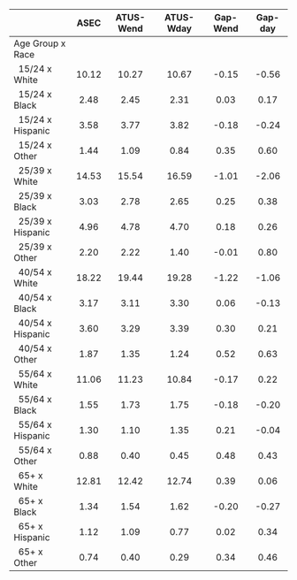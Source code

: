 
|                      |         ASEC |    ATUS-Wend |    ATUS-Wday |     Gap-Wend |      Gap-day |
| -------------------- | :----------: | :----------: | :----------: | :----------: | :----------: |
| Age Group x Race     |              |              |              |              |              |
| &nbsp;&nbsp;15/24 x White |        10.12 |        10.27 |        10.67 |        -0.15 |        -0.56 |
| &nbsp;&nbsp;15/24 x Black |         2.48 |         2.45 |         2.31 |         0.03 |         0.17 |
| &nbsp;&nbsp;15/24 x Hispanic |         3.58 |         3.77 |         3.82 |        -0.18 |        -0.24 |
| &nbsp;&nbsp;15/24 x Other |         1.44 |         1.09 |         0.84 |         0.35 |         0.60 |
| &nbsp;&nbsp;25/39 x White |        14.53 |        15.54 |        16.59 |        -1.01 |        -2.06 |
| &nbsp;&nbsp;25/39 x Black |         3.03 |         2.78 |         2.65 |         0.25 |         0.38 |
| &nbsp;&nbsp;25/39 x Hispanic |         4.96 |         4.78 |         4.70 |         0.18 |         0.26 |
| &nbsp;&nbsp;25/39 x Other |         2.20 |         2.22 |         1.40 |        -0.01 |         0.80 |
| &nbsp;&nbsp;40/54 x White |        18.22 |        19.44 |        19.28 |        -1.22 |        -1.06 |
| &nbsp;&nbsp;40/54 x Black |         3.17 |         3.11 |         3.30 |         0.06 |        -0.13 |
| &nbsp;&nbsp;40/54 x Hispanic |         3.60 |         3.29 |         3.39 |         0.30 |         0.21 |
| &nbsp;&nbsp;40/54 x Other |         1.87 |         1.35 |         1.24 |         0.52 |         0.63 |
| &nbsp;&nbsp;55/64 x White |        11.06 |        11.23 |        10.84 |        -0.17 |         0.22 |
| &nbsp;&nbsp;55/64 x Black |         1.55 |         1.73 |         1.75 |        -0.18 |        -0.20 |
| &nbsp;&nbsp;55/64 x Hispanic |         1.30 |         1.10 |         1.35 |         0.21 |        -0.04 |
| &nbsp;&nbsp;55/64 x Other |         0.88 |         0.40 |         0.45 |         0.48 |         0.43 |
| &nbsp;&nbsp;65+ x White |        12.81 |        12.42 |        12.74 |         0.39 |         0.06 |
| &nbsp;&nbsp;65+ x Black |         1.34 |         1.54 |         1.62 |        -0.20 |        -0.27 |
| &nbsp;&nbsp;65+ x Hispanic |         1.12 |         1.09 |         0.77 |         0.02 |         0.34 |
| &nbsp;&nbsp;65+ x Other |         0.74 |         0.40 |         0.29 |         0.34 |         0.46 |

